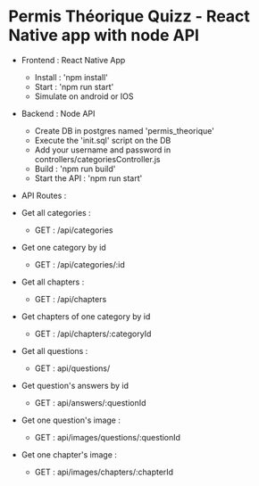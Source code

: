 # Permis Théorique Quizz - React Native app with node API

- Frontend : React Native App
  - Install : 'npm install'
  - Start : 'npm run start'
  - Simulate on android or IOS
  
- Backend : Node API
  - Create DB in postgres named 'permis_theorique'
  - Execute the 'init.sql' script on the DB
  - Add your username and password in controllers/categoriesController.js
  - Build : 'npm run build'
  - Start the API : 'npm run start'
  
 - API Routes : 
  - Get all categories : 
    - GET : /api/categories
  - Get one category by id
    - GET : /api/categories/:id
  - Get all chapters :
    - GET : /api/chapters
  - Get chapters of one category by id
    - GET : /api/chapters/:categoryId
  - Get all questions : 
    - GET : api/questions/
  - Get question's answers by id
    - GET : api/answers/:questionId
  - Get one question's image :
    - GET : api/images/questions/:questionId
  - Get one chapter's image : 
    - GET : api/images/chapters/:chapterId
